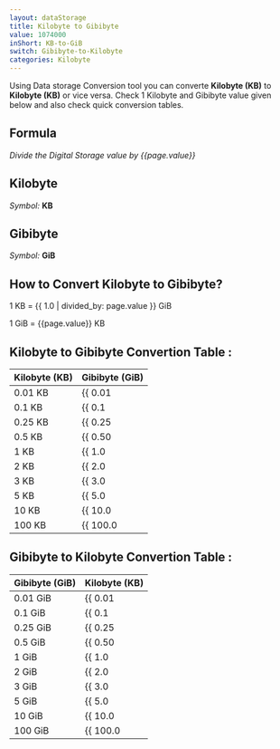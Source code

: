 ```yaml
---
layout: dataStorage
title: Kilobyte to Gibibyte
value: 1074000
inShort: KB-to-GiB
switch: Gibibyte-to-Kilobyte
categories: Kilobyte
---
```


Using Data storage Conversion tool you can converte **Kilobyte (KB)** to **Kilobyte (KB)** or vice versa. Check 1 Kilobyte and Gibibyte value given below and also check quick conversion tables.

## Formula
*Divide the Digital Storage value by {{page.value}}*

## Kilobyte
*Symbol:* **KB**

## Gibibyte
*Symbol:* **GiB**

## How to Convert Kilobyte to Gibibyte?

1 KB = {{ 1.0 | divided_by: page.value }} GiB

1 GiB = {{page.value}} KB


## Kilobyte to Gibibyte Convertion Table :

| Kilobyte (KB) | Gibibyte (GiB) |
| ---- | ---- |
| 0.01 KB | {{ 0.01 | divided_by: page.value | round: 12 }} GiB |
| 0.1 KB | {{ 0.1 | divided_by: page.value | round: 12 }} GiB |
| 0.25 KB | {{ 0.25 | divided_by: page.value | round: 12 }} GiB |
| 0.5 KB | {{ 0.50 | divided_by: page.value | round: 12 }} GiB |
| 1 KB | {{ 1.0 | divided_by: page.value | round: 12 }} GiB |
| 2 KB | {{ 2.0 | divided_by: page.value | round: 12 }} GiB |
| 3 KB | {{ 3.0 | divided_by: page.value | round: 12 }} GiB |
| 5 KB | {{ 5.0 | divided_by: page.value | round: 12 }} GiB |
| 10 KB | {{ 10.0 | divided_by: page.value | round: 12 }} GiB |
| 100 KB | {{ 100.0 | divided_by: page.value | round: 12 }} GiB |

## Gibibyte to Kilobyte Convertion Table :

| Gibibyte (GiB) | Kilobyte (KB) |
| ---- | ---- |
| 0.01 GiB | {{ 0.01 | times: page.value | round: 12 }} KB |
| 0.1 GiB | {{ 0.1 | times: page.value | round: 12 }} KB |
| 0.25 GiB | {{ 0.25 | times: page.value | round: 12 }} KB |
| 0.5 GiB | {{ 0.50 | times: page.value | round: 12 }} KB |
| 1 GiB | {{ 1.0 | times: page.value | round: 12 }} KB |
| 2 GiB | {{ 2.0 | times: page.value | round: 12 }} KB |
| 3 GiB | {{ 3.0 | times: page.value | round: 12 }} KB |
| 5 GiB | {{ 5.0 | times: page.value | round: 12 }} KB |
| 10 GiB | {{ 10.0 | times: page.value | round: 12 }} KB |
| 100 GiB | {{ 100.0 | times: page.value | round: 12 }} KB |


<script>
document.getElementById('selectInput')[4].selected = true
document.getElementById('selectOutput')[13].selected = true
</script>
